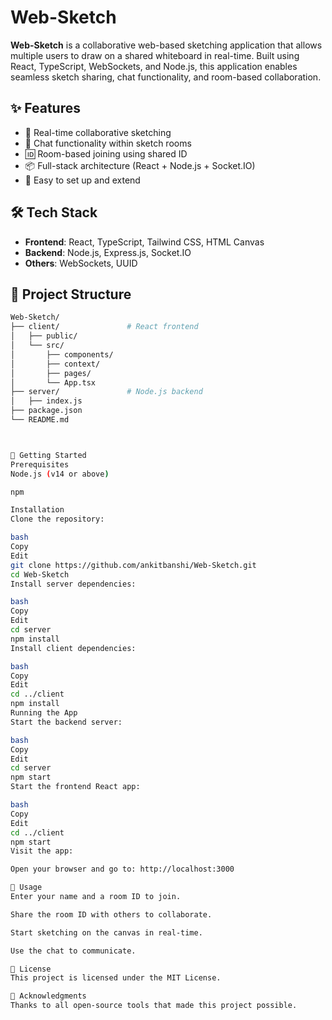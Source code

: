 # Web-Sketch

**Web-Sketch** is a collaborative web-based sketching application that allows multiple users to draw on a shared whiteboard in real-time. Built using React, TypeScript, WebSockets, and Node.js, this application enables seamless sketch sharing, chat functionality, and room-based collaboration.

## ✨ Features

- 🎨 Real-time collaborative sketching
- 💬 Chat functionality within sketch rooms
- 🆔 Room-based joining using shared ID
- 📦 Full-stack architecture (React + Node.js + Socket.IO)
- 🔧 Easy to set up and extend

## 🛠️ Tech Stack

- **Frontend**: React, TypeScript, Tailwind CSS, HTML Canvas
- **Backend**: Node.js, Express.js, Socket.IO
- **Others**: WebSockets, UUID

## 📁 Project Structure

```bash
Web-Sketch/
├── client/               # React frontend
│   ├── public/
│   └── src/
│       ├── components/
│       ├── context/
│       ├── pages/
│       └── App.tsx
├── server/               # Node.js backend
│   ├── index.js
├── package.json
└── README.md



🚀 Getting Started
Prerequisites
Node.js (v14 or above)

npm

Installation
Clone the repository:

bash
Copy
Edit
git clone https://github.com/ankitbanshi/Web-Sketch.git
cd Web-Sketch
Install server dependencies:

bash
Copy
Edit
cd server
npm install
Install client dependencies:

bash
Copy
Edit
cd ../client
npm install
Running the App
Start the backend server:

bash
Copy
Edit
cd server
npm start
Start the frontend React app:

bash
Copy
Edit
cd ../client
npm start
Visit the app:

Open your browser and go to: http://localhost:3000

🧪 Usage
Enter your name and a room ID to join.

Share the room ID with others to collaborate.

Start sketching on the canvas in real-time.

Use the chat to communicate.

📄 License
This project is licensed under the MIT License.

🙌 Acknowledgments
Thanks to all open-source tools that made this project possible.
